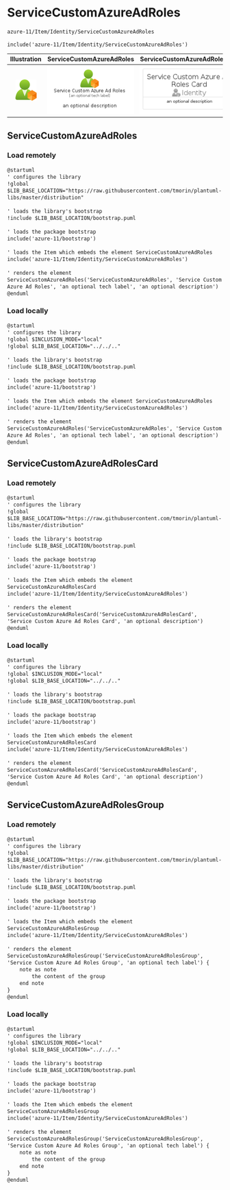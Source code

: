 # ServiceCustomAzureAdRoles


```text
azure-11/Item/Identity/ServiceCustomAzureAdRoles
```

```text
include('azure-11/Item/Identity/ServiceCustomAzureAdRoles')
```



| Illustration | ServiceCustomAzureAdRoles | ServiceCustomAzureAdRolesCard | ServiceCustomAzureAdRolesGroup |
| :---: | :---: | :---: | :---: |
| ![illustration for Illustration](../../../azure-11/Item/Identity/ServiceCustomAzureAdRoles.png) | ![illustration for ServiceCustomAzureAdRoles](../../../azure-11/Item/Identity/ServiceCustomAzureAdRoles.Local.png) | ![illustration for ServiceCustomAzureAdRolesCard](../../../azure-11/Item/Identity/ServiceCustomAzureAdRolesCard.Local.png) | ![illustration for ServiceCustomAzureAdRolesGroup](../../../azure-11/Item/Identity/ServiceCustomAzureAdRolesGroup.Local.png) |




## ServiceCustomAzureAdRoles

### Load remotely
```plantuml
@startuml
' configures the library
!global $LIB_BASE_LOCATION="https://raw.githubusercontent.com/tmorin/plantuml-libs/master/distribution"

' loads the library's bootstrap
!include $LIB_BASE_LOCATION/bootstrap.puml

' loads the package bootstrap
include('azure-11/bootstrap')

' loads the Item which embeds the element ServiceCustomAzureAdRoles
include('azure-11/Item/Identity/ServiceCustomAzureAdRoles')

' renders the element
ServiceCustomAzureAdRoles('ServiceCustomAzureAdRoles', 'Service Custom Azure Ad Roles', 'an optional tech label', 'an optional description')
@enduml
```

### Load locally
```plantuml
@startuml
' configures the library
!global $INCLUSION_MODE="local"
!global $LIB_BASE_LOCATION="../../.."

' loads the library's bootstrap
!include $LIB_BASE_LOCATION/bootstrap.puml

' loads the package bootstrap
include('azure-11/bootstrap')

' loads the Item which embeds the element ServiceCustomAzureAdRoles
include('azure-11/Item/Identity/ServiceCustomAzureAdRoles')

' renders the element
ServiceCustomAzureAdRoles('ServiceCustomAzureAdRoles', 'Service Custom Azure Ad Roles', 'an optional tech label', 'an optional description')
@enduml
```

## ServiceCustomAzureAdRolesCard

### Load remotely
```plantuml
@startuml
' configures the library
!global $LIB_BASE_LOCATION="https://raw.githubusercontent.com/tmorin/plantuml-libs/master/distribution"

' loads the library's bootstrap
!include $LIB_BASE_LOCATION/bootstrap.puml

' loads the package bootstrap
include('azure-11/bootstrap')

' loads the Item which embeds the element ServiceCustomAzureAdRolesCard
include('azure-11/Item/Identity/ServiceCustomAzureAdRoles')

' renders the element
ServiceCustomAzureAdRolesCard('ServiceCustomAzureAdRolesCard', 'Service Custom Azure Ad Roles Card', 'an optional description')
@enduml
```

### Load locally
```plantuml
@startuml
' configures the library
!global $INCLUSION_MODE="local"
!global $LIB_BASE_LOCATION="../../.."

' loads the library's bootstrap
!include $LIB_BASE_LOCATION/bootstrap.puml

' loads the package bootstrap
include('azure-11/bootstrap')

' loads the Item which embeds the element ServiceCustomAzureAdRolesCard
include('azure-11/Item/Identity/ServiceCustomAzureAdRoles')

' renders the element
ServiceCustomAzureAdRolesCard('ServiceCustomAzureAdRolesCard', 'Service Custom Azure Ad Roles Card', 'an optional description')
@enduml
```

## ServiceCustomAzureAdRolesGroup

### Load remotely
```plantuml
@startuml
' configures the library
!global $LIB_BASE_LOCATION="https://raw.githubusercontent.com/tmorin/plantuml-libs/master/distribution"

' loads the library's bootstrap
!include $LIB_BASE_LOCATION/bootstrap.puml

' loads the package bootstrap
include('azure-11/bootstrap')

' loads the Item which embeds the element ServiceCustomAzureAdRolesGroup
include('azure-11/Item/Identity/ServiceCustomAzureAdRoles')

' renders the element
ServiceCustomAzureAdRolesGroup('ServiceCustomAzureAdRolesGroup', 'Service Custom Azure Ad Roles Group', 'an optional tech label') {
    note as note
        the content of the group
    end note
}
@enduml
```

### Load locally
```plantuml
@startuml
' configures the library
!global $INCLUSION_MODE="local"
!global $LIB_BASE_LOCATION="../../.."

' loads the library's bootstrap
!include $LIB_BASE_LOCATION/bootstrap.puml

' loads the package bootstrap
include('azure-11/bootstrap')

' loads the Item which embeds the element ServiceCustomAzureAdRolesGroup
include('azure-11/Item/Identity/ServiceCustomAzureAdRoles')

' renders the element
ServiceCustomAzureAdRolesGroup('ServiceCustomAzureAdRolesGroup', 'Service Custom Azure Ad Roles Group', 'an optional tech label') {
    note as note
        the content of the group
    end note
}
@enduml
```

